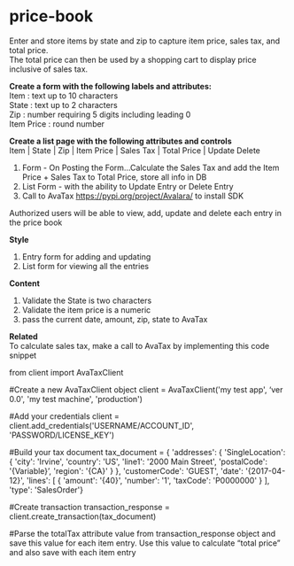 # price-book
Enter and store items by state and zip to capture item price, sales tax, and total price.<br>The total price can then be used by a shopping cart to display price inclusive of sales tax.

<b>Create a form with the following labels and attributes:</b><br>Item : text up to 10 characters<br>State : text up to 2 characters<br>Zip : number requiring 5 digits including leading 0<br>Item Price : round number

<b>Create a list page with the following attributes and controls</b><br>
Item | State | Zip | Item Price | Sales Tax | Total Price | Update Delete



1. Form - On Posting the Form…Calculate the Sales Tax and add the Item Price + Sales Tax to Total Price, store all info in DB
2. List Form - with the ability to Update Entry or Delete Entry
3. Call to AvaTax https://pypi.org/project/Avalara/ to install SDK


Authorized users will be able to view, add, update and delete each entry in the price book

<b>Style</b><br>
1. Entry form for adding and updating
2. List form for viewing all the entries

<b>Content</b><br>
1. Validate the State is two characters
2. Validate the item price is a numeric
3. pass the current date, amount, zip, state to AvaTax 



<b>Related</b><br>
To calculate sales tax, make a call to AvaTax by implementing this code snippet  

from client import AvaTaxClient

#Create a new AvaTaxClient object 
client = AvaTaxClient('my test app',    ‘ver 0.0',    'my test machine',    'production')

#Add your credentials
client = client.add_credentials('USERNAME/ACCOUNT_ID', 'PASSWORD/LICENSE_KEY')

#Build your tax document
tax_document = {    'addresses': {        'SingleLocation': {            'city': 'Irvine',            'country': 'US',            'line1': '2000 Main Street',            'postalCode': '{Variable}’,            'region': '{CA}'        }    },              'customerCode': 'GUEST',    'date': '{2017-04-12}',    'lines': [        {            'amount': '{40}',  'number': '1',  'taxCode': 'P0000000'        }    ],    'type': 'SalesOrder'}

#Create transaction
transaction_response = client.create_transaction(tax_document)

#Parse the totalTax attribute value from transaction_response object and save this value for each item entry.  Use this value to calculate “total price” and also save with each item entry
